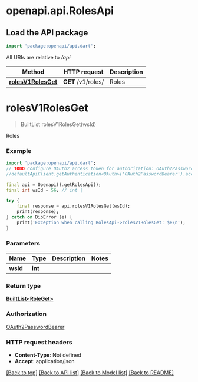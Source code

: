 # openapi.api.RolesApi

## Load the API package
```dart
import 'package:openapi/api.dart';
```

All URIs are relative to */api*

Method | HTTP request | Description
------------- | ------------- | -------------
[**rolesV1RolesGet**](RolesApi.md#rolesv1rolesget) | **GET** /v1/roles/ | Roles


# **rolesV1RolesGet**
> BuiltList<RoleGet> rolesV1RolesGet(wsId)

Roles

### Example
```dart
import 'package:openapi/api.dart';
// TODO Configure OAuth2 access token for authorization: OAuth2PasswordBearer
//defaultApiClient.getAuthentication<OAuth>('OAuth2PasswordBearer').accessToken = 'YOUR_ACCESS_TOKEN';

final api = Openapi().getRolesApi();
final int wsId = 56; // int | 

try {
    final response = api.rolesV1RolesGet(wsId);
    print(response);
} catch on DioError (e) {
    print('Exception when calling RolesApi->rolesV1RolesGet: $e\n');
}
```

### Parameters

Name | Type | Description  | Notes
------------- | ------------- | ------------- | -------------
 **wsId** | **int**|  | 

### Return type

[**BuiltList&lt;RoleGet&gt;**](RoleGet.md)

### Authorization

[OAuth2PasswordBearer](../README.md#OAuth2PasswordBearer)

### HTTP request headers

 - **Content-Type**: Not defined
 - **Accept**: application/json

[[Back to top]](#) [[Back to API list]](../README.md#documentation-for-api-endpoints) [[Back to Model list]](../README.md#documentation-for-models) [[Back to README]](../README.md)

